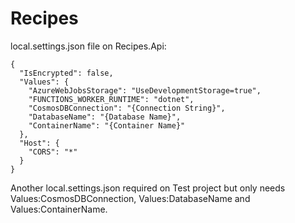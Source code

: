 # Recipes
local.settings.json file on Recipes.Api:
```
{
  "IsEncrypted": false,
  "Values": {
    "AzureWebJobsStorage": "UseDevelopmentStorage=true",
    "FUNCTIONS_WORKER_RUNTIME": "dotnet",
    "CosmosDBConnection": "{Connection String}",
    "DatabaseName": "{Database Name}",
    "ContainerName": "{Container Name}"
  },
  "Host": {
    "CORS": "*"
  }
}
```
Another local.settings.json required on Test project but only needs Values:CosmosDBConnection, Values:DatabaseName and Values:ContainerName.